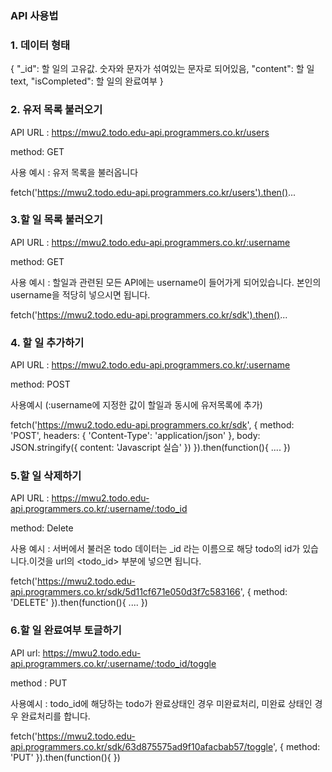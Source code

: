 ### API 사용법


### 1. 데이터 형태
{
  "_id": 할 일의 고유값. 숫자와 문자가 섞여있는 문자로 되어있음,
  "content": 할 일 text,
  "isCompleted": 할 일의 완료여부
}


### 2. 유저 목록 불러오기
API URL : https://mwu2.todo.edu-api.programmers.co.kr/users

method: GET

사용 예시 : 유저 목록을 불러옵니다

fetch('https://mwu2.todo.edu-api.programmers.co.kr/users').then()...


### 3.할 일 목록 불러오기
API URL : https://mwu2.todo.edu-api.programmers.co.kr/:username

method: GET

사용 예시 : 할일과 관련된 모든 API에는 username이 들어가게 되어있습니다. 본인의 username을 적당히 넣으시면 됩니다.

fetch('https://mwu2.todo.edu-api.programmers.co.kr/sdk').then()...


### 4. 할 일 추가하기
API URL : https://mwu2.todo.edu-api.programmers.co.kr/:username

method: POST

사용예시 (:username에 지정한 값이 할일과 동시에 유저목록에 추가)

fetch('https://mwu2.todo.edu-api.programmers.co.kr/sdk', {
  method: 'POST',
  headers: {
    'Content-Type': 'application/json'
  },
  body: JSON.stringify({
    content: 'Javascript 실습'
  })
}).then(function(){
  ....
})


### 5.할 일 삭제하기
API URL : https://mwu2.todo.edu-api.programmers.co.kr/:username/:todo_id

method: Delete

사용 예시 : 서버에서 불러온 todo 데이터는 _id 라는 이름으로 해당 todo의 id가 있습니다.이것을 url의 <todo_id> 부분에 넣으면 됩니다.

fetch('https://mwu2.todo.edu-api.programmers.co.kr/sdk/5d11cf671e050d3f7c583166', {
  method: 'DELETE'
}).then(function(){
  ....
})


### 6.할 일 완료여부 토글하기
API url: https://mwu2.todo.edu-api.programmers.co.kr/:username/:todo_id/toggle

method : PUT

사용예시 : todo_id에 해당하는 todo가 완료상태인 경우 미완료처리, 미완료 상태인 경우 완료처리를 합니다.

fetch('https://mwu2.todo.edu-api.programmers.co.kr/sdk/63d875575ad9f10afacbab57/toggle', {
  method: 'PUT'
}).then(function(){
})